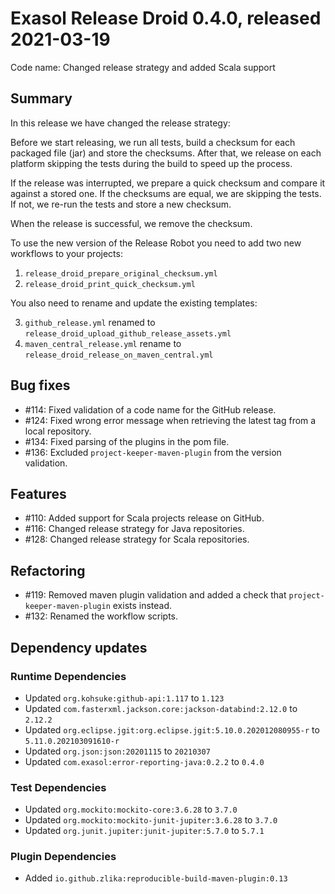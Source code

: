 # Exasol Release Droid 0.4.0, released 2021-03-19

Code name: Changed release strategy and added Scala support

## Summary

In this release we have changed the release strategy:

Before we start releasing, we run all tests, build a checksum for each packaged file (jar) and store the checksums. After that, we release on each platform skipping the tests during the build to speed up the process.

If the release was interrupted, we prepare a quick checksum and compare it against a stored one. If the checksums are equal, we are skipping the tests. If not, we re-run the tests and store a new checksum.

When the release is successful, we remove the checksum.

To use the new version of the Release Robot you need to add two new workflows to your projects:

1. `release_droid_prepare_original_checksum.yml`
2. `release_droid_print_quick_checksum.yml`

You also need to rename and update the existing templates:

3. `github_release.yml` renamed to `release_droid_upload_github_release_assets.yml`
4. `maven_central_release.yml` rename to `release_droid_release_on_maven_central.yml`

## Bug fixes

* #114: Fixed validation of a code name for the GitHub release.
* #124: Fixed wrong error message when retrieving the latest tag from a local repository.
* #134: Fixed parsing of the plugins in the pom file.
* #136: Excluded `project-keeper-maven-plugin` from the version validation.

## Features

* #110: Added support for Scala projects release on GitHub.
* #116: Changed release strategy for Java repositories.
* #128: Changed release strategy for Scala repositories.

## Refactoring

* #119: Removed maven plugin validation and added a check that `project-keeper-maven-plugin` exists instead.
* #132: Renamed the workflow scripts.

## Dependency updates

### Runtime Dependencies

* Updated `org.kohsuke:github-api:1.117` to `1.123`
* Updated `com.fasterxml.jackson.core:jackson-databind:2.12.0` to `2.12.2`
* Updated `org.eclipse.jgit:org.eclipse.jgit:5.10.0.202012080955-r` to `5.11.0.202103091610-r`
* Updated `org.json:json:20201115` to `20210307`
* Updated `com.exasol:error-reporting-java:0.2.2` to `0.4.0`

### Test Dependencies

* Updated `org.mockito:mockito-core:3.6.28` to `3.7.0`
* Updated `org.mockito:mockito-junit-jupiter:3.6.28` to `3.7.0`
* Updated `org.junit.jupiter:junit-jupiter:5.7.0` to `5.7.1`

### Plugin Dependencies

* Added `io.github.zlika:reproducible-build-maven-plugin:0.13`
